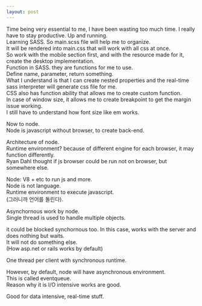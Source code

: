 ```yaml
---
layout: post
---
```

  

Time being very essential to me, I have been wasting too much time. I really have to stay productive. Up and running.  
Learning SASS.
So main.scss file will help me to organize.  
It will be rendered into main.css that will work with all css at once.  
So work with the mobile section first, and with the resource made for it, create the desktop implementation.  
Function in SASS. they are functions for me to use.  
Define name, parameter, return something.  
What I understand is that I can create nested properties and the real-time sass interpreter will generate css file for me.  
CSS also has function ability that allows me to create custom function.  
In case of window size, it allows me to create breakpoint to get the margin issue working.  
I still have to understand how font size like em works.  
  


Now to node.  
Node is javascript without browser, to create back-end.  
  

Architecture of node.  
Runtime environment?
	because of different engine for each browser, it may function differently.  
Ryan Dahl thought if js browser could be run not on browser, but somewhere else.  
  

Node: V8 + etc to run js and more.  
Node is not language.  
Runtime environment to execute javascript.  
(그러니까 언어를 돌린다).  
  

Asynchornous work by node.  
Single thread is used to handle multiple objects.  
  
it could be blocked synchornous too. In this case, works with the server and does nothing but waits.  
It will not do something else.  
(How asp.net or rails works by default)  
   
One thread per client with synchronous runtime.  
  
However, by default, node will have asynchronous environment.  
This is called eventqueue.  
Reason why it is I/O intensive works are good.  
  
Good for data intensive, real-time stuff.  
